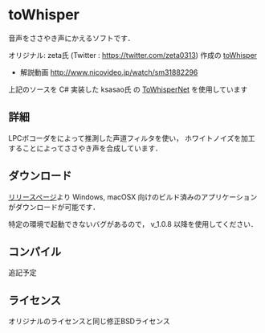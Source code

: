 toWhisper
=========

音声をささやき声にかえるソフトです．

オリジナル: zeta氏 (Twitter : https://twitter.com/zeta0313) 作成の [toWhisper](https://github.com/zeta-chicken/toWhisper)

- 解説動画 http://www.nicovideo.jp/watch/sm31882296

上記のソースを C# 実装した ksasao氏 の [ToWhisperNet](https://github.com/ksasao/toWhisper) を使用しています


## 詳細

LPCボコーダをによって推測した声道フィルタを使い，
ホワイトノイズを加工することによってささやき声を合成しています．

## ダウンロード

[リリースページ](https://github.com/yamachu/toWhisper/releases)より Windows, macOSX 向けのビルド済みのアプリケーションがダウンロードが可能です．

特定の環境で起動できないバグがあるので， v_1.0.8 以降を使用してください．

## コンパイル

追記予定

## ライセンス

オリジナルのライセンスと同じ修正BSDライセンス
